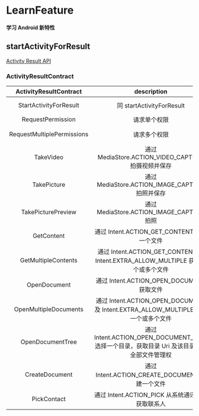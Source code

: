 # LearnFeature
**学习 Android 新特性**
## startActivityForResult
[Activity Result API](https://developer.android.com/training/basics/intents/result#kotlin)

### ActivityResultContract
|ActivityResultContract|description|param|return|
|:--:|:--:|:--:|:--:|
|StartActivityForResult|同 startActivityForResult|Intent|ActivityResult(resultCode, intent)|
|RequestPermission|请求单个权限|Manifest.permission.*|用户是否授予权限|
|RequestMultiplePermissions|请求多个权限|Array<Manifest.permission.*>|Map<Manifest.permission.*, 用户是否授予权限>|
|TakeVideo|通过 MediaStore.ACTION_VIDEO_CAPTURE 拍摄视频并保存|保存文件的 Uri|视频缩略图 Bitmap(缩略图 Bitmap 返回不稳定)|
|TakePicture|通过 MediaStore.ACTION_IMAGE_CAPTURE 拍照并保存|保存文件的 Uri|是否保存成功|
|TakePicturePreview|通过 MediaStore.ACTION_IMAGE_CAPTURE 拍照|Void|图片的 Bitmap|
|GetContent|通过 Intent.ACTION_GET_CONTENT 获取一个文件|MIME 类型|文件 Uri|
|GetMultipleContents|通过 Intent.ACTION_GET_CONTENT 及 Intent.EXTRA_ALLOW_MULTIPLE 获取一个或多个文件|MIME 类型|文件 List|
|OpenDocument|通过 Intent.ACTION_OPEN_DOCUMENT 获取文件|MIME 类型|文件 Uri|
|OpenMultipleDocuments|通过 Intent.ACTION_OPEN_DOCUMENT 及 Intent.EXTRA_ALLOW_MULTIPLE 获取一个或多个文件|MIME 类型|文件 List|
|OpenDocumentTree|通过 Intent.ACTION_OPEN_DOCUMENT_TREE 选择一个目录，获取目录 Uri 及该目录下的全部文件管理权|目录初始位置 Uri|选择目录 Uri|
|CreateDocument|通过 Intent.ACTION_CREATE_DOCUMENT 创建一个文件|默认文件名|选择目录后返回该文件的 Uri|
|PickContact|通过 Intent.ACTION_PICK 从系统通讯录中获取联系人|Void|联系人 Uri|
